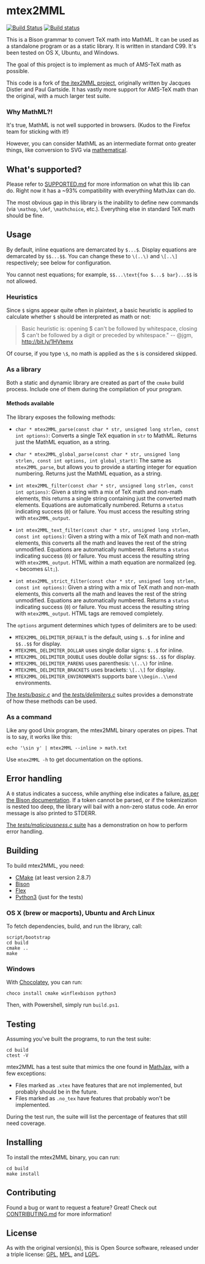 # mtex2MML

[![Build Status](https://travis-ci.org/gjtorikian/mtex2MML.svg?branch=master)](https://travis-ci.org/gjtorikian/mtex2MML) [![Build status](https://ci.appveyor.com/api/projects/status/0ynwxikxqp5rseu3?svg=true)](https://ci.appveyor.com/project/gjtorikian/mtex2mml)

This is a Bison grammar to convert TeX math into MathML. It can be used as a standalone program or as a static library. It is written in standard C99. It's been tested on OS X, Ubuntu, and Windows.

The goal of this project is to implement as much of AMS-TeX math as possible.

This code is a fork of [the itex2MML project](https://golem.ph.utexas.edu/~distler/blog/itex2MML.html), originally written by Jacques Distler and Paul Gartside. It has vastly more support for AMS-TeX math than the original, with a much larger test suite.

### Why MathML?!

It's true, MathML is not well supported in browsers. (Kudos to the Firefox team for sticking with it!)

However, you can consider MathML as an intermediate format onto greater things, like conversion to SVG via [mathematical](https://github.com/gjtorikian/mathematical).

## What's supported?

Please refer to [SUPPORTED.md](SUPPORTED.md) for more information on what this lib can do. Right now it has a ~93% compatibility with everything MathJax can do.

The most obvious gap in this library is the inability to define new commands (via `\mathop`, `\def`, `\mathchoice`, etc.). Everything else in standard TeX math should be fine.

## Usage

By default, inline equations are demarcated by `$...$`. Display equations are demarcated by `$$...$$`. You can change these to `\(..\)` and `\[..\]` respectively; see below for configuration.

You cannot nest equations; for example, `$$...\text{foo $...$ bar}...$$` is not allowed.

### Heuristics

Since `$` signs appear quite often in plaintext, a basic heuristic is applied to calculate whether `$` should be interpreted as math or not:

> Basic heuristic is: opening $ can't be followed by whitespace, closing $ can't be followed by a digit or preceded by whitespace." -- @jgm, http://bit.ly/1HVtemx

Of course, if you type `\$`, no math is applied as the `$` is considered skipped.

### As a library

Both a static and dynamic library are created as part of the `cmake` build process. Include one of them during the compilation of your program.

#### Methods available

The library exposes the following methods:

- `char * mtex2MML_parse(const char * str, unsigned long strlen, const int options)`: Converts a single TeX equation in `str` to MathML. Returns just the MathML equation, as a string.

- `char * mtex2MML_global_parse(const char * str, unsigned long strlen, const int options, int global_start)`: The same as `mtex2MML_parse`, but allows you to provide a starting integer for equation numbering. Returns just the MathML equation, as a string.

- `int mtex2MML_filter(const char * str, unsigned long strlen, const int options)`: Given a string with a mix of TeX math and non-math elements, this returns a single string containing just the converted math elements. Equations are automatically numbered. Returns a `status` indicating success (`0`) or failure. You must access the resulting string with `mtex2MML_output`.

- `int mtex2MML_text_filter(const char * str, unsigned long strlen, const int options)`: Given a string with a mix of TeX math and non-math elements, this converts all the math and leaves the rest of the string unmodified. Equations are automatically numbered. Returns a `status` indicating success (`0`) or failure. You must access the resulting string with `mtex2MML_output`. HTML within a math equation are normalized (eg. `<` becomes `&lt;`).

- `int mtex2MML_strict_filter(const char * str, unsigned long strlen, const int options)`: Given a string with a mix of TeX math and non-math elements, this converts all the math and leaves the rest of the string unmodified. Equations are automatically numbered. Returns a `status` indicating success (`0`) or failure. You must access the resulting string with `mtex2MML_output`. HTML tags are removed completely.

The `options` argument determines which types of delimiters are to be used:

- `MTEX2MML_DELIMITER_DEFAULT` is the default, using `$..$` for inline and `$$..$$` for display.
- `MTEX2MML_DELIMITER_DOLLAR` uses single dollar signs: `$..$` for inline.
- `MTEX2MML_DELIMITER_DOUBLE` uses double dollar signs: `$$..$$` for display.
- `MTEX2MML_DELIMITER_PARENS` uses parenthesis: `\(..\)` for inline.
- `MTEX2MML_DELIMITER_BRACKETS` uses brackets: `\[..\]` for display.
- `MTEX2MML_DELIMITER_ENVIRONMENTS` supports bare `\\begin..\\end` environments.

[The _tests/basic.c_](tests/basic.c) and [the _tests/delimiters.c_](tests/delimiters.c) suites provides a demonstrate of how these methods can be used.

### As a command

Like any good Unix program, the mtex2MML binary operates on pipes. That is to say, it works like this:

```
echo '\sin y' | mtex2MML --inline > math.txt
```

Use `mtex2MML -h` to get documentation on the options.

## Error handling

A `0` status indicates a success, while anything else indicates a failure, [as per the Bison documentation](http://www.gnu.org/software/bison/manual/html_node/Parser-Function.html). If a token cannot be parsed, or if the tokenization is nested too deep, the library will bail with a non-zero status code. An error message is also printed to STDERR.

[The _tests/maliciousness.c_ suite](tests/maliciousness.c) has a demonstration on how to perform error handling.

## Building

To build mtex2MML, you need:

- [CMake](http://www.cmake.org/download/) (at least version 2.8.7)
- [Bison](https://www.gnu.org/software/bison/)
- [Flex](http://flex.sourceforge.net/)
- [Python3](https://www.python.org/) (just for the tests)

### OS X (brew or macports), Ubuntu and Arch Linux

To fetch dependencies, build, and run the library, call:

```
script/bootstrap
cd build
cmake ..
make
```

### Windows

With [Chocolatey](https://chocolatey.org/), you can run:

```
choco install cmake winflexbison python3
```

Then, with Powershell, simply run `build.ps1`.

## Testing

Assuming you've built the programs, to run the test suite:

```
cd build
ctest -V
```

mtex2MML has a test suite that mimics the one found in [MathJax](https://github.com/mathjax/MathJax-test), with a few exceptions:

- Files marked as `.xtex` have features that are not implemented, but probably should be in the future.
- Files marked as `.no_tex` have features that probably won't be implemented.

During the test run, the suite will list the percentage of features that still need coverage.

## Installing

To install the mtex2MML binary, you can run:

```
cd build
make install
```

## Contributing

Found a bug or want to request a feature? Great! Check out [CONTRIBUTING.md](CONTRIBUTING.md) for more information!

## License

As with the original version(s), this is Open Source software, released under a triple license: [GPL](http://choosealicense.com/licenses/gpl-2.0/), [MPL](http://choosealicense.com/licenses/mpl-2.0/), and [LGPL](http://choosealicense.com/licenses/lgpl-2.1/).
